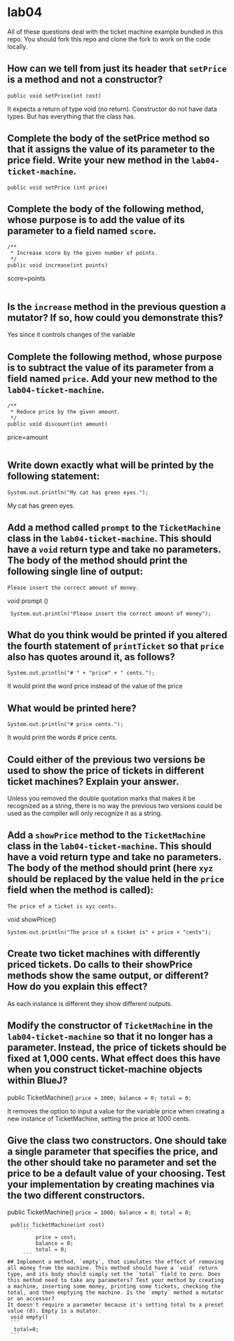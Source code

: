# lab04

All of these questions deal with the ticket machine example bundled in this repo. You should fork this repo and clone the fork to work on the code locally. 

## How can we tell from just its header that `setPrice` is a method and not a constructor?
```
public void setPrice(int cost)
```
It expects a return of type void (no return). Constructor do not have data types. But has everything that the class has.

## Complete the body of the setPrice method so that it assigns the value of its parameter to the price field. Write your new method in the `lab04-ticket-machine`.
```
public void setPrice (int price)
```

## Complete the body of the following method, whose purpose is to add the value of its parameter to a field named `score`.
```
/**
 * Increase score by the given number of points.
 */
public void increase(int points)
```
 score=points
```
```
## Is the `increase` method in the previous question a mutator? If so, how could you demonstrate this?
Yes since it controls changes of the variable

## Complete the following method, whose purpose is to subtract the value of its parameter from a field named `price`. Add your new method to the `lab04-ticket-machine`.
```
/**
 * Reduce price by the given amount.
 */
public void discount(int amount)
```
price=amount
```
```

## Write down exactly what will be printed by the following statement:
```
System.out.println("My cat has green eyes.");
```
My cat has green eyes.
## Add a method called `prompt` to the `TicketMachine` class in the `lab04-ticket-machine`. This should have a `void` return type and take no parameters. The body of the method should print the following single line of output: 
```
Please insert the correct amount of money.
```
void prompt ()
```
 System.out.println("Please insert the correct amount of money");
```
## What do you think would be printed if you altered the fourth statement of `printTicket` so that `price` also has quotes around it, as follows?
```
System.out.println("# " + "price" + " cents.");
```
It would print the word price instead of the value of the price
## What would be printed here?
```
System.out.println("# price cents.");
```
It would print the words # price cents.
## Could either of the previous two versions be used to show the price of tickets in different ticket machines? Explain your answer.
Unless you removed the double quotation marks that makes it be recognized as a string, there is no way the previous two versions could be used as the compiler will only recognize it as a string.

## Add a `showPrice` method to the `TicketMachine` class in the `lab04-ticket-machine`. This should have a void return type and take no parameters. The body of the method should print (here `xyz` should be replaced by the value held in the `price` field when the method is called):
```
The price of a ticket is xyz cents.
```
void showPrice()
 ```
 System.out.println("The price of a ticket is" + price + "cents");
 ```

## Create two ticket machines with differently priced tickets. Do calls to their showPrice methods show the same output, or different? How do you explain this effect?
As each instance is different they show different outputs.

## Modify the constructor of `TicketMachine` in the `lab04-ticket-machine` so that it no longer has a parameter. Instead, the price of tickets should be fixed at 1,000 cents. What effect does this have when you construct ticket-machine objects within BlueJ?
public TicketMachine()
     ```
         price = 1000;
         balance = 0;
         total = 0;
     ```

 It removes the option to input a value for the variable price when creating a new instance of TicketMachine, setting the price at 1000 cents.

## Give the class two constructors. One should take a single parameter that specifies the price, and the other should take no parameter and set the price to be a default value of your choosing. Test your implementation by creating machines via the two different constructors.
 public TicketMachine()
     ```
         price = 1000;
         balance = 0;
         total = 0;
     ```
~~~~~~~~~~~~~~~~~~~~~~~
 public TicketMachine(int cost)
     ```
         price = cost;
         balance = 0;
         total = 0;
     ```
## Implement a method, `empty`, that simulates the effect of removing all money from the machine. This method should have a `void` return type, and its body should simply set the `total` field to zero. Does this method need to take any parameters? Test your method by creating a machine, inserting some money, printing some tickets, checking the total, and then emptying the machine. Is the `empty` method a mutator or an accessor?
It doesn't require a parameter because it's setting total to a preset value (0). Empty is a mutator.
 void empty()
 ```
  total=0;
 ```
